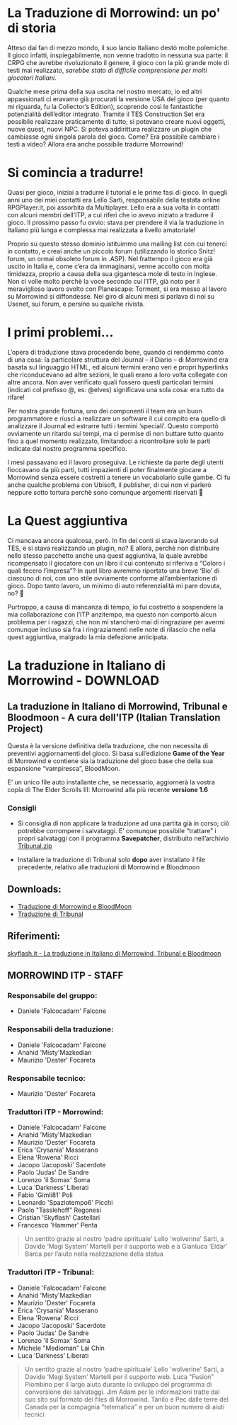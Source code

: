 # La Traduzione di Morrowind: un po' di storia

Atteso dai fan di mezzo mondo, il suo lancio Italiano destò molte polemiche. Il gioco infatti, inspiegabilmente, non venne tradotto in nessuna sua parte: il CRPG che avrebbe rivoluzionato il genere, il gioco con la più grande mole di testi mai realizzato, _sarebbe stato di difficile comprensione per molti giocatori Italiani_.

Qualche mese prima della sua uscita nel nostro mercato, io ed altri appassionati ci eravamo già procurati la versione USA del gioco (per quanto mi riguarda, fu la Collector’s Edition), scoprendo così le fantastiche potenzialità dell’editor integrato. Tramite il TES Construction Set era possibile realizzare praticamente di tutto; si potevano creare nuovi oggetti, nuove quest, nuovi NPC. Si poteva addirittura realizzare un plugin che cambiasse ogni singola parola del gioco. Come? Era possibile cambiare i testi a video? Allora era anche possibile tradurre Morrowind!

# Si comincia a tradurre!

Quasi per gioco, iniziai a tradurre il tutorial e le prime fasi di gioco. In quegli anni uno dei miei contatti era Lello Sarti, responsabile della testata online RPGPlayer.it, poi assorbita da Multiplayer. Lello era a sua volta in contatti con alcuni membri dell’ITP, a cui riferì che io avevo iniziato a tradurre il gioco. Il prossimo passo fu ovvio: stava per prendere il via la traduzione in Italiano più lunga e complessa mai realizzata a livello amatoriale!

Proprio su questo stesso dominio istituimmo una mailing list con cui tenerci in contatto, e creai anche un piccolo forum (utilizzando lo storico Snitz! forum, un ormai obsoleto forum in .ASP). Nel frattempo il gioco era già uscito in Italia e, come c’era da immaginarsi, venne accolto con molta timidezza, proprio a causa della sua gigantesca mole di testo in Inglese. Non ci volle molto perchè la voce secondo cui l’ITP, già noto per il meraviglioso lavoro svolto con Planescape: Torment, si era messo al lavoro su Morrowind si diffondesse. Nel giro di alcuni mesi si parlava di noi su Usenet, sui forum, e persino su qualche rivista.

# I primi problemi…

L’opera di traduzione stava procedendo bene, quando ci rendemmo conto di una cosa: la particolare struttura del Journal – il Diario – di Morrowind era basata sul linguaggio HTML, ed alcuni termini erano veri e propri hyperlinks che riconducevano ad altre sezioni, le quali erano a loro volta collegate con altre ancora. Non aver verificato quali fossero questi particolari termini (indicati col prefisso @, es: @elves) significava una sola cosa: era tutto da rifare!

Per nostra grande fortuna, uno dei componenti il team era un buon programmatore e riuscì a realizzare un software il cui compito era quello di analizzare il Journal ed estrarre tutti i termini ‘speciali’. Questo comportò ovviamente un ritardo sui tempi, ma ci permise di non buttare tutto quanto fino a quel momento realizzato, limitandoci a ricontrollare solo le parti indicate dal nostro programma specifico.

I mesi passavano ed il lavoro proseguiva. Le richieste da parte degli utenti fioccavano da più parti, tutti impazienti di poter finalmente giocare a Morrowind senza essere costretti a tenere un vocabolario sulle gambe. Ci fu anche qualche problema con Ubisoft, il publisher, di cui non vi parlerò neppure sotto tortura perchè sono comunque argomenti riservati 🙂

# La Quest aggiuntiva

Ci mancava ancora qualcosa, però. In fin dei conti si stava lavorando sul TES, e si stava realizzando un plugin, no? E allora, perchè non distribuire nello stesso pacchetto anche una quest aggiuntiva, la quale avrebbe ricompensato il giocatore con un libro il cui contenuto si riferiva a “Coloro i quali fecero l’impresa”? In quel libro avremmo riportato una breve ‘Bio’ di ciascuno di noi, con uno stile ovviamente conforme all’ambientazione di gioco. Dopo tanto lavoro, un minimo di auto referenzialità mi pare dovuta, no? 🙂

Purtroppo, a causa di mancanza di tempo, io fui costretto a sospendere la mia collaborazione con l’ITP anzitempo, ma questo non comportò alcun problema per i ragazzi, che non mi stancherò mai di ringraziare per avermi comunque incluso sia fra i ringraziamenti nelle note di rilascio che nella quest aggiuntiva, malgrado la mia defezione anticipata.

# La traduzione in Italiano di Morrowind - DOWNLOAD

## La traduzione in Italiano di Morrowind, Tribunal e Bloodmoon - A cura dell'ITP (Italian Translation Project)

Questa è la versione definitiva della traduzione, che non necessita di preventivi aggiornamenti del gioco. Si basa sull’edizione **Game of the Year** di Morrowind e contiene sia la traduzione del gioco base che della sua espansione “vampiresca”, BloodMoon. 

E’ un unico file auto installante che, se necessario, aggiornerà la vostra copia di The Elder Scrolls III: Morrowind alla più recente **versione 1.6**

### Consigli

- Si consiglia di non applicare la traduzione ad una partita già in corso; ciò potrebbe corrompere i salvataggi. E’ comunque possibile “trattare” i propri salvataggi con il programma **Savepatcher**, distribuito nell’archivio [Tribunal.zip](assets/tribunal/Tribunal.zip)

- Installare la traduzione di Tribunal solo **dopo** aver installato il file precedente, relativo alle traduzioni di Morrowind e Bloodmoon

## Downloads:

- [Traduzione di Morrowind e BloodMoon](assets/morrowind/Morrowind_Bloodmoon_ITA_WinXP2K.zip)
- [Traduzione di Tribunal](assets/tribunal/Tribunal.zip)

## Riferimenti: 

[skyflash.it - La traduzione in Italiano di Morrowind, Tribunal e Bloodmoon](https://www.skyflash.it/traduzione-italiano-morrowind-tribunal-bloodmoon/3581/)

## MORROWIND ITP - STAFF

### Responsabile del gruppo:

- Daniele 'Falcocadarn' Falcone

### Responsabili della traduzione:

- Daniele 'Falcocadarn' Falcone
- Anahid 'Misty'Mazkedian
- Maurizio 'Dester' Focareta

### Responsabile tecnico:

- Maurizio 'Dester' Focareta

### Traduttori ITP - Morrowind:

- Daniele 'Falcocadarn' Falcone
- Anahid 'Misty'Mazkedian
- Maurizio 'Dester' Focareta
- Erica 'Crysania'  Masserano
- Elena 'Rowena' Ricci
- Jacopo 'Jacoposki' Sacerdote
- Paolo 'Judas' De Sandre
- Lorenzo 'il Somax' Soma
- Luca 'Darkness' Liberati
- Fabio 'Gimli81' Poli
- Leonardo 'Spaziotempo6' Picchi
- Paolo "Tasslehoff" Regonesi
- Cristian 'Skyflash' Castellari
- Francesco 'Hammer' Penta

> Un sentito grazie al nostro 'padre spirituale' Lello 'wolverine' Sarti, a Davide ‘Magi System’ Martelli per il supporto web e a Gianluca ‘Eldar’ Barca per l’aiuto nella realizzazione della statua

### Traduttori ITP - Tribunal:

- Daniele 'Falcocadarn' Falcone
- Anahid 'Misty'Mazkedian
- Maurizio 'Dester' Focareta
- Erica 'Crysania'  Masserano
- Elena 'Rowena' Ricci
- Jacopo 'Jacoposki' Sacerdote
- Paolo 'Judas' De Sandre
- Lorenzo 'il Somax' Soma
- Michele "Medioman" Lai Chin
- Luca 'Darkness' Liberati

> Un sentito grazie al nostro 'padre spirituale' Lello 'wolverine' Sarti, a Davide ‘Magi System’ Martelli per il supporto web.
Luca “Fusion” Piombino per il largo aiuto durante lo sviluppo del programma di conversione dei salvataggi. 
Jim Adam per le informazioni tratte dal suo sito sul formato dei files di Morrowind.
Tanilo e Pec dalle terre del Canada per la compagnia “telematica” e per un buon numero di aiuti tecnici
